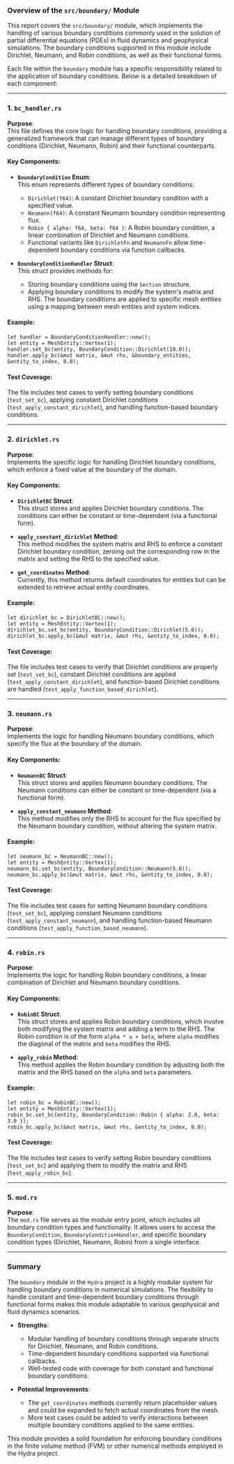 ### Overview of the `src/boundary/` Module

This report covers the `src/boundary/` module, which implements the handling of various boundary conditions commonly used in the solution of partial differential equations (PDEs) in fluid dynamics and geophysical simulations. The boundary conditions supported in this module include Dirichlet, Neumann, and Robin conditions, as well as their functional forms.

Each file within the `boundary` module has a specific responsibility related to the application of boundary conditions. Below is a detailed breakdown of each component:

---

### 1. `bc_handler.rs`

**Purpose**:  
This file defines the core logic for handling boundary conditions, providing a generalized framework that can manage different types of boundary conditions (Dirichlet, Neumann, Robin) and their functional counterparts.

#### Key Components:
- **`BoundaryCondition` Enum**:  
  This enum represents different types of boundary conditions:
  - `Dirichlet(f64)`: A constant Dirichlet boundary condition with a specified value.
  - `Neumann(f64)`: A constant Neumann boundary condition representing flux.
  - `Robin { alpha: f64, beta: f64 }`: A Robin boundary condition, a linear combination of Dirichlet and Neumann conditions.
  - Functional variants like `DirichletFn` and `NeumannFn` allow time-dependent boundary conditions via function callbacks.

- **`BoundaryConditionHandler` Struct**:  
  This struct provides methods for:
  - Storing boundary conditions using the `Section` structure.
  - Applying boundary conditions to modify the system's matrix and RHS. The boundary conditions are applied to specific mesh entities using a mapping between mesh entities and system indices.

#### Example:
```rust,ignore
let handler = BoundaryConditionHandler::new();
let entity = MeshEntity::Vertex(1);
handler.set_bc(entity, BoundaryCondition::Dirichlet(10.0));
handler.apply_bc(&mut matrix, &mut rhs, &boundary_entities, &entity_to_index, 0.0);
```

#### Test Coverage:
The file includes test cases to verify setting boundary conditions (`test_set_bc`), applying constant Dirichlet conditions (`test_apply_constant_dirichlet`), and handling function-based boundary conditions.

---

### 2. `dirichlet.rs`

**Purpose**:  
Implements the specific logic for handling Dirichlet boundary conditions, which enforce a fixed value at the boundary of the domain.

#### Key Components:
- **`DirichletBC` Struct**:  
  This struct stores and applies Dirichlet boundary conditions. The conditions can either be constant or time-dependent (via a functional form).

- **`apply_constant_dirichlet` Method**:  
  This method modifies the system matrix and RHS to enforce a constant Dirichlet boundary condition, zeroing out the corresponding row in the matrix and setting the RHS to the specified value.

- **`get_coordinates` Method**:  
  Currently, this method returns default coordinates for entities but can be extended to retrieve actual entity coordinates.

#### Example:
```rust,ignore
let dirichlet_bc = DirichletBC::new();
let entity = MeshEntity::Vertex(1);
dirichlet_bc.set_bc(entity, BoundaryCondition::Dirichlet(5.0));
dirichlet_bc.apply_bc(&mut matrix, &mut rhs, &entity_to_index, 0.0);
```

#### Test Coverage:
The file includes test cases to verify that Dirichlet conditions are properly set (`test_set_bc`), constant Dirichlet conditions are applied (`test_apply_constant_dirichlet`), and function-based Dirichlet conditions are handled (`test_apply_function_based_dirichlet`).

---

### 3. `neumann.rs`

**Purpose**:  
Implements the logic for handling Neumann boundary conditions, which specify the flux at the boundary of the domain.

#### Key Components:
- **`NeumannBC` Struct**:  
  This struct stores and applies Neumann boundary conditions. The Neumann conditions can either be constant or time-dependent (via a functional form).

- **`apply_constant_neumann` Method**:  
  This method modifies only the RHS to account for the flux specified by the Neumann boundary condition, without altering the system matrix.

#### Example:
```rust,ignore
let neumann_bc = NeumannBC::new();
let entity = MeshEntity::Vertex(1);
neumann_bc.set_bc(entity, BoundaryCondition::Neumann(5.0));
neumann_bc.apply_bc(&mut matrix, &mut rhs, &entity_to_index, 0.0);
```

#### Test Coverage:
The file includes test cases for setting Neumann boundary conditions (`test_set_bc`), applying constant Neumann conditions (`test_apply_constant_neumann`), and handling function-based Neumann conditions (`test_apply_function_based_neumann`).

---

### 4. `robin.rs`

**Purpose**:  
Implements the logic for handling Robin boundary conditions, a linear combination of Dirichlet and Neumann boundary conditions.

#### Key Components:
- **`RobinBC` Struct**:  
  This struct stores and applies Robin boundary conditions, which involve both modifying the system matrix and adding a term to the RHS. The Robin condition is of the form `alpha * u + beta`, where `alpha` modifies the diagonal of the matrix and `beta` modifies the RHS.

- **`apply_robin` Method**:  
  This method applies the Robin boundary condition by adjusting both the matrix and the RHS based on the `alpha` and `beta` parameters.

#### Example:
```rust,ignore
let robin_bc = RobinBC::new();
let entity = MeshEntity::Vertex(1);
robin_bc.set_bc(entity, BoundaryCondition::Robin { alpha: 2.0, beta: 3.0 });
robin_bc.apply_bc(&mut matrix, &mut rhs, &entity_to_index, 0.0);
```

#### Test Coverage:
The file includes test cases to verify setting Robin boundary conditions (`test_set_bc`) and applying them to modify the matrix and RHS (`test_apply_robin_bc`).

---

### 5. `mod.rs`

**Purpose**:  
The `mod.rs` file serves as the module entry point, which includes all boundary condition types and functionality. It allows users to access the `BoundaryCondition`, `BoundaryConditionHandler`, and specific boundary condition types (Dirichlet, Neumann, Robin) from a single interface.

---

### Summary

The `boundary` module in the `Hydra` project is a highly modular system for handling boundary conditions in numerical simulations. The flexibility to handle constant and time-dependent boundary conditions through functional forms makes this module adaptable to various geophysical and fluid dynamics scenarios.

- **Strengths**:
  - Modular handling of boundary conditions through separate structs for Dirichlet, Neumann, and Robin conditions.
  - Time-dependent boundary conditions supported via functional callbacks.
  - Well-tested code with coverage for both constant and functional boundary conditions.

- **Potential Improvements**:
  - The `get_coordinates` methods currently return placeholder values and could be expanded to fetch actual coordinates from the mesh.
  - More test cases could be added to verify interactions between multiple boundary conditions applied to the same entities.

This module provides a solid foundation for enforcing boundary conditions in the finite volume method (FVM) or other numerical methods employed in the Hydra project.